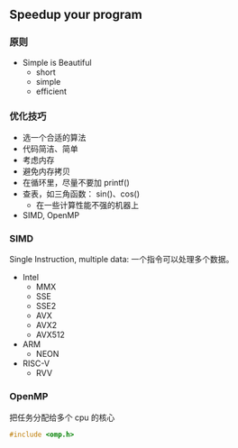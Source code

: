 ## Speedup your program

### 原则

- Simple is Beautiful
    - short
    - simple
    - efficient
    
### 优化技巧

- 选一个合适的算法
- 代码简洁、简单
- 考虑内存
- 避免内存拷贝
- 在循环里，尽量不要加 printf() 
- 查表，如三角函数： sin()、cos()
    - 在一些计算性能不强的机器上
- SIMD, OpenMP

### SIMD

Single Instruction, multiple data: 一个指令可以处理多个数据。

- Intel
    - MMX
    - SSE
    - SSE2
    - AVX
    - AVX2
    - AVX512
- ARM
    - NEON
- RISC-V
    - RVV
    
### OpenMP

把任务分配给多个 cpu 的核心

```c++
#include <omp.h>
```
